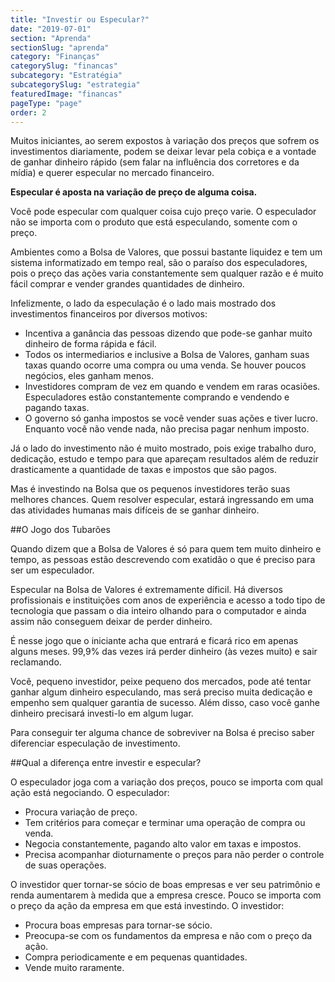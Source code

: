 ```yaml
---
title: "Investir ou Especular?"
date: "2019-07-01"
section: "Aprenda"
sectionSlug: "aprenda"
category: "Finanças"
categorySlug: "financas"
subcategory: "Estratégia"
subcategorySlug: "estrategia"
featuredImage: "financas"
pageType: "page"
order: 2
---
```


Muitos iniciantes, ao serem expostos à variação dos preços que sofrem os investimentos diariamente, podem se deixar levar pela cobiça e a vontade de ganhar dinheiro rápido (sem falar na influência dos corretores e da mídia) e querer especular no mercado financeiro.

**Especular é aposta na variação de preço de alguma coisa.**

Você pode especular com qualquer coisa cujo preço varie. O especulador não se importa com o produto que está especulando, somente com o preço.

Ambientes como a Bolsa de Valores, que possui bastante liquidez e tem um sistema informatizado em tempo real, são o paraíso dos especuladores, pois o preço das ações varia constantemente sem qualquer razão e é muito fácil comprar e vender grandes quantidades de dinheiro.

Infelizmente, o lado da especulação é o lado mais mostrado dos investimentos financeiros por diversos motivos:

- Incentiva a ganância das pessoas dizendo que pode-se ganhar muito dinheiro de forma rápida e fácil.
- Todos os intermediarios e inclusive a Bolsa de Valores, ganham suas taxas quando ocorre uma compra ou uma venda. Se houver poucos negócios, eles ganham menos.
- Investidores compram de vez em quando e vendem em raras ocasiões. Especuladores estão constantemente comprando e vendendo e pagando taxas.
- O governo só ganha impostos se você vender suas ações e tiver lucro. Enquanto você não vende nada, não precisa pagar nenhum imposto.

Já o lado do investimento não é muito mostrado, pois exige trabalho duro, dedicação, estudo e tempo para que apareçam resultados além de reduzir drasticamente a quantidade de taxas e impostos que são pagos.

Mas é investindo na Bolsa que os pequenos investidores terão suas melhores chances. Quem resolver especular, estará ingressando em uma das atividades humanas mais difíceis de se ganhar dinheiro.

##O Jogo dos Tubarões

Quando dizem que a Bolsa de Valores é só para quem tem muito dinheiro e tempo, as pessoas estão descrevendo com exatidão o que é preciso para ser um especulador.

Especular na Bolsa de Valores é extremamente díficil. Há diversos profissionais e instituições com anos de experiência e acesso a todo tipo de tecnologia que passam o dia inteiro olhando para o computador e ainda assim não conseguem deixar de perder dinheiro.

É nesse jogo que o iniciante acha que entrará e ficará rico em apenas alguns meses. 99,9% das vezes irá perder dinheiro (às vezes muito) e sair reclamando.

Você, pequeno investidor, peixe pequeno dos mercados, pode até tentar ganhar algum dinheiro especulando, mas será preciso muita dedicação e empenho sem qualquer garantia de sucesso. Além disso, caso você ganhe dinheiro precisará investi-lo em algum lugar.

Para conseguir ter alguma chance de sobreviver na Bolsa é preciso saber diferenciar especulação de investimento.

##Qual a diferença entre investir e especular?

O especulador joga com a variação dos preços, pouco se importa com qual ação está negociando. O especulador:

- Procura variação de preço.
- Tem critérios para começar e terminar uma operação de compra ou venda.
- Negocia constantemente, pagando alto valor em taxas e impostos.
- Precisa acompanhar dioturnamente o preços para não perder o controle de suas operações.

O investidor quer tornar-se sócio de boas empresas e ver seu patrimônio e renda aumentarem à medida que a empresa cresce. Pouco se importa com o preço da ação da empresa em que está investindo. O investidor:

- Procura boas empresas para tornar-se sócio.
- Preocupa-se com os fundamentos da empresa e não com o preço da ação.
- Compra periodicamente e em pequenas quantidades.
- Vende muito raramente.

